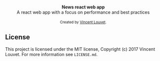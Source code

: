 <br />

<div align="center"><strong>News react web app</strong></div>
<div align="center">A react web app with a focus on performance and best practices</div>

<br />

<div align="center">
  <sub>Created by <a href="https://louvet.pro">Vincent Louvet</a>.</sub>
</div>

## License

This project is licensed under the MIT license, Copyright (c) 2017 Vincent Louvet. For more information see `LICENSE.md`.
